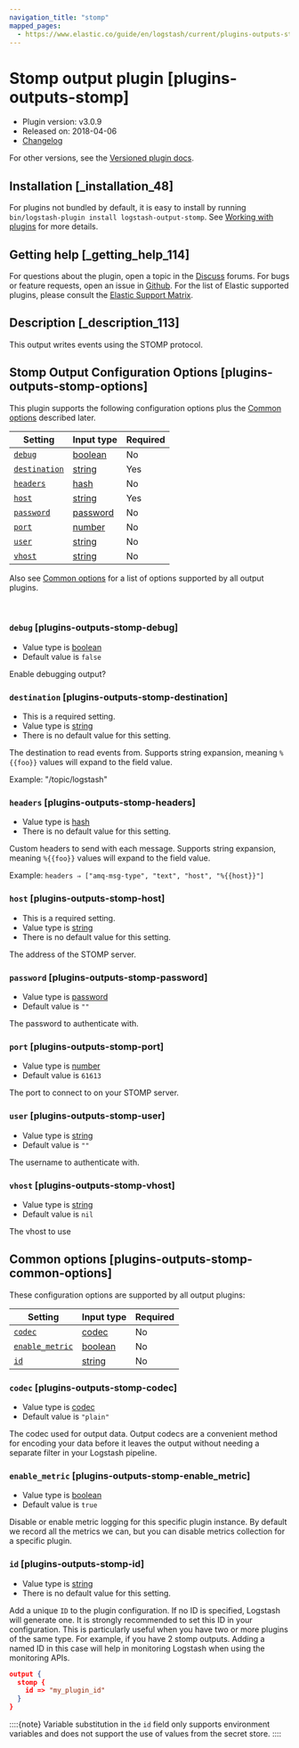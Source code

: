 ```yaml
---
navigation_title: "stomp"
mapped_pages:
  - https://www.elastic.co/guide/en/logstash/current/plugins-outputs-stomp.html
---
```


# Stomp output plugin [plugins-outputs-stomp]


* Plugin version: v3.0.9
* Released on: 2018-04-06
* [Changelog](https://github.com/logstash-plugins/logstash-output-stomp/blob/v3.0.9/CHANGELOG.md)

For other versions, see the [Versioned plugin docs](/vpr/output-stomp-index.md).

## Installation [_installation_48]

For plugins not bundled by default, it is easy to install by running `bin/logstash-plugin install logstash-output-stomp`. See [Working with plugins](logstash://reference/working-with-plugins.md) for more details.


## Getting help [_getting_help_114]

For questions about the plugin, open a topic in the [Discuss](http://discuss.elastic.co) forums. For bugs or feature requests, open an issue in [Github](https://github.com/logstash-plugins/logstash-output-stomp). For the list of Elastic supported plugins, please consult the [Elastic Support Matrix](https://www.elastic.co/support/matrix#logstash_plugins).


## Description [_description_113]

This output writes events using the STOMP protocol.


## Stomp Output Configuration Options [plugins-outputs-stomp-options]

This plugin supports the following configuration options plus the [Common options](plugins-outputs-stomp.md#plugins-outputs-stomp-common-options) described later.

| Setting | Input type | Required |
| --- | --- | --- |
| [`debug`](plugins-outputs-stomp.md#plugins-outputs-stomp-debug) | [boolean](introduction.md#boolean) | No |
| [`destination`](plugins-outputs-stomp.md#plugins-outputs-stomp-destination) | [string](introduction.md#string) | Yes |
| [`headers`](plugins-outputs-stomp.md#plugins-outputs-stomp-headers) | [hash](introduction.md#hash) | No |
| [`host`](plugins-outputs-stomp.md#plugins-outputs-stomp-host) | [string](introduction.md#string) | Yes |
| [`password`](plugins-outputs-stomp.md#plugins-outputs-stomp-password) | [password](introduction.md#password) | No |
| [`port`](plugins-outputs-stomp.md#plugins-outputs-stomp-port) | [number](introduction.md#number) | No |
| [`user`](plugins-outputs-stomp.md#plugins-outputs-stomp-user) | [string](introduction.md#string) | No |
| [`vhost`](plugins-outputs-stomp.md#plugins-outputs-stomp-vhost) | [string](introduction.md#string) | No |

Also see [Common options](plugins-outputs-stomp.md#plugins-outputs-stomp-common-options) for a list of options supported by all output plugins.

 

### `debug` [plugins-outputs-stomp-debug]

* Value type is [boolean](introduction.md#boolean)
* Default value is `false`

Enable debugging output?


### `destination` [plugins-outputs-stomp-destination]

* This is a required setting.
* Value type is [string](introduction.md#string)
* There is no default value for this setting.

The destination to read events from. Supports string expansion, meaning `%{{foo}}` values will expand to the field value.

Example: "/topic/logstash"


### `headers` [plugins-outputs-stomp-headers]

* Value type is [hash](introduction.md#hash)
* There is no default value for this setting.

Custom headers to send with each message. Supports string expansion, meaning `%{{foo}}` values will expand to the field value.

Example: `headers ⇒ ["amq-msg-type", "text", "host", "%{{host}}"]`


### `host` [plugins-outputs-stomp-host]

* This is a required setting.
* Value type is [string](introduction.md#string)
* There is no default value for this setting.

The address of the STOMP server.


### `password` [plugins-outputs-stomp-password]

* Value type is [password](introduction.md#password)
* Default value is `""`

The password to authenticate with.


### `port` [plugins-outputs-stomp-port]

* Value type is [number](introduction.md#number)
* Default value is `61613`

The port to connect to on your STOMP server.


### `user` [plugins-outputs-stomp-user]

* Value type is [string](introduction.md#string)
* Default value is `""`

The username to authenticate with.


### `vhost` [plugins-outputs-stomp-vhost]

* Value type is [string](introduction.md#string)
* Default value is `nil`

The vhost to use



## Common options [plugins-outputs-stomp-common-options]

These configuration options are supported by all output plugins:

| Setting | Input type | Required |
| --- | --- | --- |
| [`codec`](plugins-outputs-stomp.md#plugins-outputs-stomp-codec) | [codec](logstash://reference/configuration-file-structure.md#codec) | No |
| [`enable_metric`](plugins-outputs-stomp.md#plugins-outputs-stomp-enable_metric) | [boolean](logstash://reference/configuration-file-structure.md#boolean) | No |
| [`id`](plugins-outputs-stomp.md#plugins-outputs-stomp-id) | [string](logstash://reference/configuration-file-structure.md#string) | No |

### `codec` [plugins-outputs-stomp-codec]

* Value type is [codec](logstash://reference/configuration-file-structure.md#codec)
* Default value is `"plain"`

The codec used for output data. Output codecs are a convenient method for encoding your data before it leaves the output without needing a separate filter in your Logstash pipeline.


### `enable_metric` [plugins-outputs-stomp-enable_metric]

* Value type is [boolean](logstash://reference/configuration-file-structure.md#boolean)
* Default value is `true`

Disable or enable metric logging for this specific plugin instance. By default we record all the metrics we can, but you can disable metrics collection for a specific plugin.


### `id` [plugins-outputs-stomp-id]

* Value type is [string](logstash://reference/configuration-file-structure.md#string)
* There is no default value for this setting.

Add a unique `ID` to the plugin configuration. If no ID is specified, Logstash will generate one. It is strongly recommended to set this ID in your configuration. This is particularly useful when you have two or more plugins of the same type. For example, if you have 2 stomp outputs. Adding a named ID in this case will help in monitoring Logstash when using the monitoring APIs.

```json
output {
  stomp {
    id => "my_plugin_id"
  }
}
```

::::{note} 
Variable substitution in the `id` field only supports environment variables and does not support the use of values from the secret store.
::::




